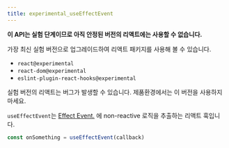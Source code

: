 ```yaml
---
title: experimental_useEffectEvent
---
```


<Wip>

**이 API는 실험 단계이므로 아직 안정된 버전의 리액트에는 사용할 수 없습니다.**

가장 최신 실험 버전으로 업그레이드하여 리액트 패키지를 사용해 볼 수 있습니다.

- `react@experimental`
- `react-dom@experimental`
- `eslint-plugin-react-hooks@experimental`

실험 버전의 리액트는 버그가 발생할 수 있습니다. 제품환경에서는 이 버전을 사용하지 마세요.


</Wip>


<Intro>

`useEffectEvent`는 [Effect Event.](/learn/separating-events-from-effects#declaring-an-effect-event) 에 non-reactive 로직을 추출하는 리액트 훅입니다.

```js
const onSomething = useEffectEvent(callback)
```

</Intro>

<InlineToc />
